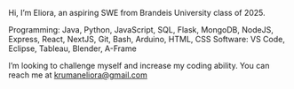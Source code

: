 Hi, I’m Eliora, an aspiring SWE from Brandeis University class of 2025.

Programming: Java, Python, JavaScript, SQL, Flask, MongoDB, NodeJS, Express, React, NextJS, Git, Bash, Arduino, HTML, CSS
Software: VS Code, Eclipse, Tableau, Blender, A-Frame

I’m looking to challenge myself and increase my coding ability.
You can reach me at krumaneliora@gmail.com

<!---
eliorakruman/eliorakruman is a ✨ special ✨ repository because its `README.md` (this file) appears on your GitHub profile.
You can click the Preview link to take a look at your changes.
--->
